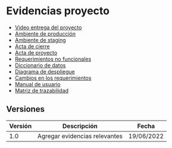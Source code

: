 # Evidencias proyecto

- [Video entrega del proyecto](https://drive.google.com/file/d/1lO2jXBIhoCBM7L-I7eTj6s9pz8LOU2aL/view?usp=sharing)
- [Ambiente de producción](https://settela.com.mx/login)
- [Ambiente de staging](https://settela.coronapl.tech/login)
- [Acta de cierre](https://docs.google.com/document/d/1umpSg7fOe-Slghs2zb6t8LePKvkduFZwQFLtol8yJr8/edit?usp=sharing)
- [Acta de proyecto](https://drive.google.com/file/d/19HlIDherWy7MYuyGMOX1vch9T8CaLHjn/view?usp=sharing)
- [Requerimientos no funcionales](https://docs.google.com/document/d/1fEgCnVwU9YT1fRT_RmFNnLd2mTOm94un2I3zasuG0Qk/edit?usp=sharing)
- [Diccionario de datos](https://docs.google.com/document/d/1hqAqja0th9yexqcPApZlsWYJU_yjWFFucKjA4z48K1Y/edit?usp=sharing)
- [Diagrama de despliegue](https://drive.google.com/file/d/1BoualPtcAZ7dHne0eE1Jwlz94aWw9-ce/view?usp=sharing)
- [Cambios en los requerimientos](https://docs.google.com/spreadsheets/d/1nL-U6iVJ2vAWm3_5Zo28s5sNrSKfS_ko/edit?usp=sharing&ouid=107067184602388853442&rtpof=true&sd=true)
- [Manual de usuario](https://docs.google.com/document/d/1XAM8fCasuNJC47M3rWWqhQFOTAk6GIJW/edit?usp=sharing&ouid=107067184602388853442&rtpof=true&sd=true)
- [Matriz de trazabilidad](https://docs.google.com/spreadsheets/d/1xrGxtTsHEZNYGSpj30Vu8-2HpCjnsOoA/edit?usp=sharing&ouid=107067184602388853442&rtpof=true&sd=true)

## Versiones

| Versión | Descripción                                            | Fecha      |
| ------- | ------------------------------------------------------ | ---------- |
| 1.0     | Agregar evidencias relevantes | 19/06/2022 |